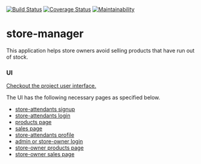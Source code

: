 [![Build Status](https://travis-ci.org/mwinel/store-manager.svg?branch=develop)](https://travis-ci.org/mwinel/store-manager)    [![Coverage Status](https://coveralls.io/repos/github/mwinel/store-manager/badge.svg?branch=ch-coveralls-161271860)](https://coveralls.io/github/mwinel/store-manager?branch=develop)    [![Maintainability](https://api.codeclimate.com/v1/badges/91a97110a33301d5a42f/maintainability)](https://codeclimate.com/github/mwinel/store-manager/maintainability)

# store-manager
This application helps store owners avoid selling products that have run out of stock.

### UI
[Checkout the project user interface.](https://mwinel.github.io/store-manager/UI/signup.html)

The UI has the following necessary pages as specified below.

- [store-attendants signup](https://mwinel.github.io/store-manager/UI/signup.html)
- [store-attendants login](https://mwinel.github.io/store-manager/UI/login.html)
- [products page](https://mwinel.github.io/store-manager/UI/products.html)
- [sales page](https://mwinel.github.io/store-manager/UI/sales.html)
- [store-attendants profile](https://mwinel.github.io/store-manager/UI/profile.html)
- [admin or store-owner login](https://mwinel.github.io/store-manager/UI/login_admin.html)
- [store-owner products page](https://mwinel.github.io/store-manager/UI/products_admin.html)
- [store-owner sales page](https://mwinel.github.io/store-manager/UI/sales_admin.html)
